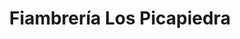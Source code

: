 ---
title: "Fiambrería Los Picapiedra"
url: /montevideo/fiambreria-los-picapiedra/
shop: charcutería
---